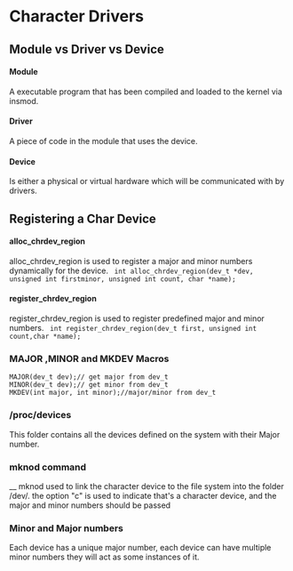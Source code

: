 # Character Drivers
## Module vs Driver vs Device
#### Module
A executable program that has been compiled and loaded to the kernel via insmod.
#### Driver
A piece of code in the module that uses the device.
#### Device 
Is either a physical or virtual hardware which will be communicated with by drivers.

## Registering a Char Device

#### alloc_chrdev_region
alloc_chrdev_region is used to register a major and minor numbers dynamically for the device.
``` int alloc_chrdev_region(dev_t *dev, unsigned int firstminor, unsigned int count, char *name);```

#### register_chrdev_region
register_chrdev_region is used to register predefined major and minor numbers.
``` int register_chrdev_region(dev_t first, unsigned int count,char *name);```

### MAJOR ,MINOR and MKDEV Macros
```
MAJOR(dev_t dev);// get major from dev_t
MINOR(dev_t dev);// get minor from dev_t
MKDEV(int major, int minor);//major/minor from dev_t
```

### /proc/devices
This folder contains all the devices defined on the system with their Major number.

### mknod command
__ mknod used to link the character device to the file system into the folder /dev/.
the option "c" is used to indicate that's a character device, and the major and minor numbers should be passed

### Minor and Major numbers
Each device has a unique major number, each device can have multiple minor numbers they will act as some instances of it.








